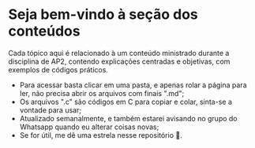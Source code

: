 # Seja bem-vindo à seção dos conteúdos

Cada tópico aqui é relacionado à um conteúdo ministrado durante a disciplina de AP2, contendo explicações centradas e objetivas, com exemplos de códigos práticos.
- Para acessar basta clicar em uma pasta, e apenas rolar a página para ler, não precisa abrir os arquivos com finais ".md";
- Os arquivos ".c" são códigos em C para copiar e colar, sinta-se a vontade para usar;
- Atualizado semanalmente, e também estarei avisando no grupo do Whatsapp quando eu alterar coisas novas;
- Se for útil, me dê uma estrela nesse repositório 🤩.
